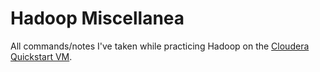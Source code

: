 # Hadoop Miscellanea
All commands/notes I've taken while practicing Hadoop on the [Cloudera Quickstart VM](http://bit.ly/1R4Gxp6).
